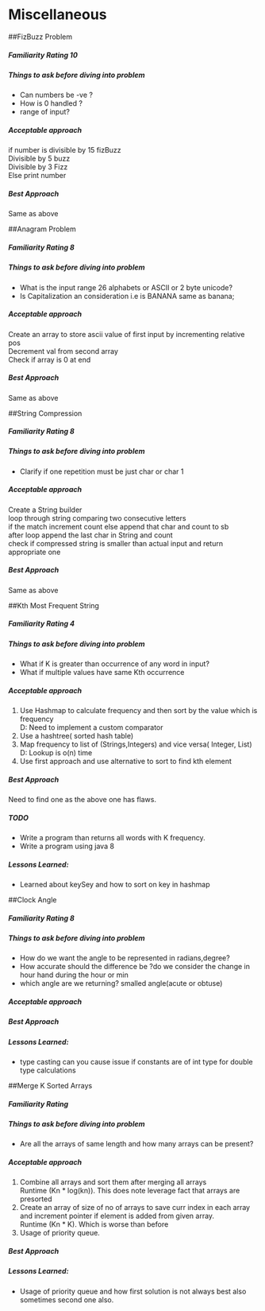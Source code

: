 # Miscellaneous

##FizBuzz Problem
##### Familiarity Rating 10
##### Things to ask before diving into problem
* Can numbers be -ve ?
* How is 0 handled ?
* range of input?

##### Acceptable approach
if number is divisible by 15 fizBuzz<br/>
Divisible by 5 buzz <br/>
Divisible by 3 Fizz  <br/>
Else print number
##### Best Approach
Same as above

##Anagram Problem
##### Familiarity Rating 8
##### Things to ask before diving into problem
* What is the input range 26 alphabets or ASCII or 2 byte unicode?
* Is Capitalization an consideration i.e is BANANA same as banana;

##### Acceptable approach
Create an array to store ascii value of first input by incrementing relative pos<br/>
Decrement val from second array<br/>
Check if array is 0 at end

##### Best Approach
Same as above

##String Compression
##### Familiarity Rating 8
##### Things to ask before diving into problem
* Clarify if one repetition must be just char or char 1
##### Acceptable approach
Create a String builder<br>
loop through string comparing two consecutive letters<br>
if the match increment count else append that char and count to sb<br>
after loop append the last char in String and count<br>
check if compressed string is smaller than actual input and return appropriate one<br>
##### Best Approach
Same as above

##Kth Most Frequent String
##### Familiarity Rating 4
##### Things to ask before diving into problem
* What if K is greater than occurrence of any word in input?
* What if multiple values have same Kth occurrence
##### Acceptable approach
1. Use Hashmap to calculate frequency and then sort by the value which is frequency<br>
D: Need to implement a custom comparator
2. Use a hashtree( sorted hash table)
3. Map frequency to list of (Strings,Integers) and vice versa( Integer, List<Strings>)<br/>
D: Lookup is o(n) time
4. Use first approach and use alternative to sort to find kth element
##### Best Approach
Need to find one as the above one has flaws.

##### TODO
* Write  a program than returns all words with K frequency.
* Write  a program using java 8

##### Lessons Learned:
* Learned about keySey and how to sort on key in hashmap

##Clock Angle
##### Familiarity Rating 8
##### Things to ask before diving into problem
* How do we want the angle to be represented in radians,degree?
* How accurate should the difference be ?do we consider the change in hour hand during the hour or min
* which angle are we returning? smalled angle(acute or obtuse)
 
##### Acceptable approach
##### Best Approach
##### Lessons Learned:
* type casting can you cause issue if constants are of int type for double type calculations

##Merge K Sorted Arrays
##### Familiarity Rating 
##### Things to ask before diving into problem
* Are all the arrays of same length and how many arrays can be present?

##### Acceptable approach
1) Combine all arrays and sort them after merging all arrays<br>
Runtime (Kn * log(kn)). This does note leverage fact that arrays are presorted
2) Create an array of size of no of arrays  to save curr index in each array and increment pointer if element
is added from given array.<br>
Runtime (Kn * K). Which is worse than before
3) Usage of priority queue.
##### Best Approach
##### Lessons Learned:
* Usage of priority queue and how first solution is not always best also sometimes second one also.




